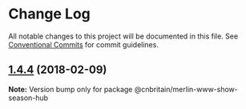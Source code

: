 # Change Log

All notable changes to this project will be documented in this file.
See [Conventional Commits](https://conventionalcommits.org) for commit guidelines.

<a name="1.4.4"></a>
## [1.4.4](https://github.com/cnduk/merlin-www-components/compare/@cnbritain/merlin-www-show-season-hub@1.4.3...@cnbritain/merlin-www-show-season-hub@1.4.4) (2018-02-09)




**Note:** Version bump only for package @cnbritain/merlin-www-show-season-hub
